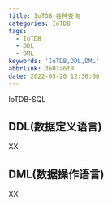 ```yaml
---
title: IoTDB-各种查询
categories: IoTDB
tags:
  - IoTDB
  - DDL
  - DML
keywords: 'IoTDB,DDL,DML'
abbrlink: 3601a6f0
date: 2022-05-20 12:30:00
---
```

IoTDB-SQL

## DDL(数据定义语言)

XX

## DML(数据操作语言)

XX